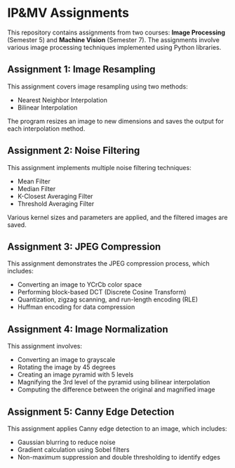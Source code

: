 # IP&MV Assignments

This repository contains assignments from two courses: **Image Processing** (Semester 5) and **Machine Vision** (Semester 7). The assignments involve various image processing techniques implemented using Python libraries.

## Assignment 1: Image Resampling

This assignment covers image resampling using two methods:
- Nearest Neighbor Interpolation
- Bilinear Interpolation

The program resizes an image to new dimensions and saves the output for each interpolation method.

## Assignment 2: Noise Filtering

This assignment implements multiple noise filtering techniques:
- Mean Filter
- Median Filter
- K-Closest Averaging Filter
- Threshold Averaging Filter

Various kernel sizes and parameters are applied, and the filtered images are saved.

## Assignment 3: JPEG Compression

This assignment demonstrates the JPEG compression process, which includes:
- Converting an image to YCrCb color space
- Performing block-based DCT (Discrete Cosine Transform)
- Quantization, zigzag scanning, and run-length encoding (RLE)
- Huffman encoding for data compression

## Assignment 4: Image Normalization

This assignment involves:
- Converting an image to grayscale
- Rotating the image by 45 degrees
- Creating an image pyramid with 5 levels
- Magnifying the 3rd level of the pyramid using bilinear interpolation
- Computing the difference between the original and magnified image

## Assignment 5: Canny Edge Detection

This assignment applies Canny edge detection to an image, which includes:
- Gaussian blurring to reduce noise
- Gradient calculation using Sobel filters
- Non-maximum suppression and double thresholding to identify edges
